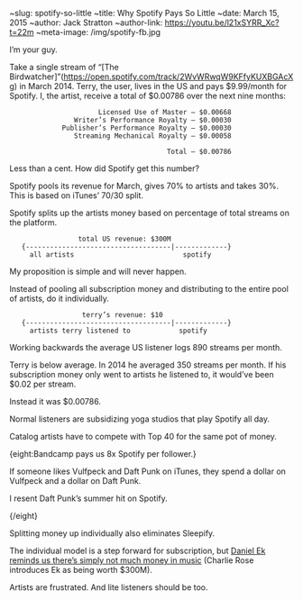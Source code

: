 ~slug: spotify-so-little
~title: Why Spotify Pays So Little
~date: March 15, 2015
~author: Jack Stratton
~author-link: https://youtu.be/l21xSYRR_Xc?t=22m
~meta-image: /img/spotify-fb.jpg

I’m your guy.

Take a single stream of “[The Birdwatcher]”(https://open.spotify.com/track/2WvWRwqW9KFfyKUXBGAcXg) in March 2014. Terry, the user, lives in the US and pays $9.99/month for Spotify. I, the artist, receive a total of $0.00786 over the next nine months:

```
                      Licensed Use of Master — $0.00668 
                Writer’s Performance Royalty — $0.00030
             Publisher’s Performance Royalty — $0.00030  
                Streaming Mechanical Royalty — $0.00058 

                                       Total — $0.00786
```

Less than a cent. How did Spotify get this number?

Spotify pools its revenue for March, gives 70% to artists and takes 30%. This is based on iTunes’ 70/30 split. 

Spotify splits up the artists money based on percentage of total streams on the platform.

```
                 total US revenue: $300M
   {------------------------------------|-------------}
     all artists                           spotify
```

My proposition is simple and will never happen.

Instead of pooling all subscription money and distributing to the entire pool of artists, do it individually.

```
                  terry’s revenue: $10
   {------------------------------------|-------------}
     artists terry listened to            spotify
```

Working backwards the average US listener logs 890 streams per month.

Terry is below average. In 2014 he averaged 350 streams per month. If his subscription money only went to artists he listened to, it would’ve been $0.02 per stream. 

Instead it was $0.00786.

Normal listeners are subsidizing yoga studios that play Spotify all day.

Catalog artists have to compete with Top 40 for the same pot of money. 

{eight:Bandcamp pays us 8x Spotify per follower.}

If someone likes Vulfpeck and Daft Punk on iTunes, they spend a dollar on Vulfpeck and a dollar on Daft Punk. 

I resent Daft Punk’s summer hit on Spotify.

{/eight}

Splitting money up individually also eliminates Sleepify.

The individual model is a step forward for subscription, but [Daniel Ek reminds us there’s simply not much money in music](http://www.hulu.com/watch/639722) (Charlie Rose introduces Ek as being worth $300M).

Artists are frustrated. And lite listeners should be too.







